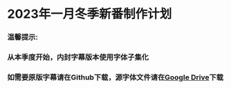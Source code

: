 # 2023年一月冬季新番制作计划

### 温馨提示:
### 从本季度开始，内封字幕版本使用字体子集化
### 如需要原版字幕请在Github下载，源字体文件请在[Google Drive](https://drive.google.com/drive/folders/1iypa6zAL0BJhom4-htpNNXLzyMMuB_xx?usp=sharing)下载
